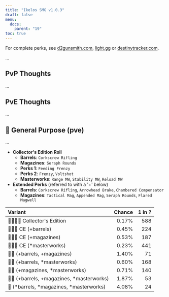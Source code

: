 ```yaml
---
title: "Ikelos SMG v1.0.3"
draft: false
menu:
  docs:
    parent: "19"
toc: true
---
```


For complete perks, see [d2gunsmith.com](https://d2gunsmith.com/w/2149683300), [light.gg](https://www.light.gg/db/items/2149683300) or [destinytracker.com](https://destinytracker.com/destiny-2/db/items/2149683300).

...

## PvP Thoughts

...

## PvE Thoughts

...

## 👾 General Purpose (pve)

...

* **Collector's Edition Roll**
  * **Barrels**: `Corkscrew Rifling`
  * **Magazines**: `Seraph Rounds`
  * **Perks 1**: `Feeding Frenzy`
  * **Perks 2**: `Frenzy`, `Voltshot`
  * **Masterworks**: `Range MW`, `Stability MW`, `Reload MW`
* **Extended Perks** (referred to with a '+' below)
  * **Barrels**: `Corkscrew Rifling`, `Arrowhead Brake`, `Chambered Compensator`
  * **Magazines**: `Tactical Mag`, `Appended Mag`, `Seraph Rounds`, `Flared Magwell`

| Variant | Chance | 1 in ? |
|:-|-:|-:|
| 👾👾👾🌟 Collector's Edition | 0.17% | 588 |
| 👾👾👾 CE (+barrels) | 0.45% | 224 |
| 👾👾👾 CE (+magazines) | 0.53% | 187 |
| 👾👾👾 CE (*masterworks) | 0.23% | 441 |
| 👾👾 (+barrels, +magazines) | 1.40% | 71 |
| 👾👾 (+barrels, *masterworks) | 0.60% | 168 |
| 👾👾 (+magazines, *masterworks) | 0.71% | 140 |
| 👾👾 (+barrels, +magazines, *masterworks) | 1.87% | 53 |
| 👾 (*barrels, *magazines, *masterworks) | 4.08% | 24 |
